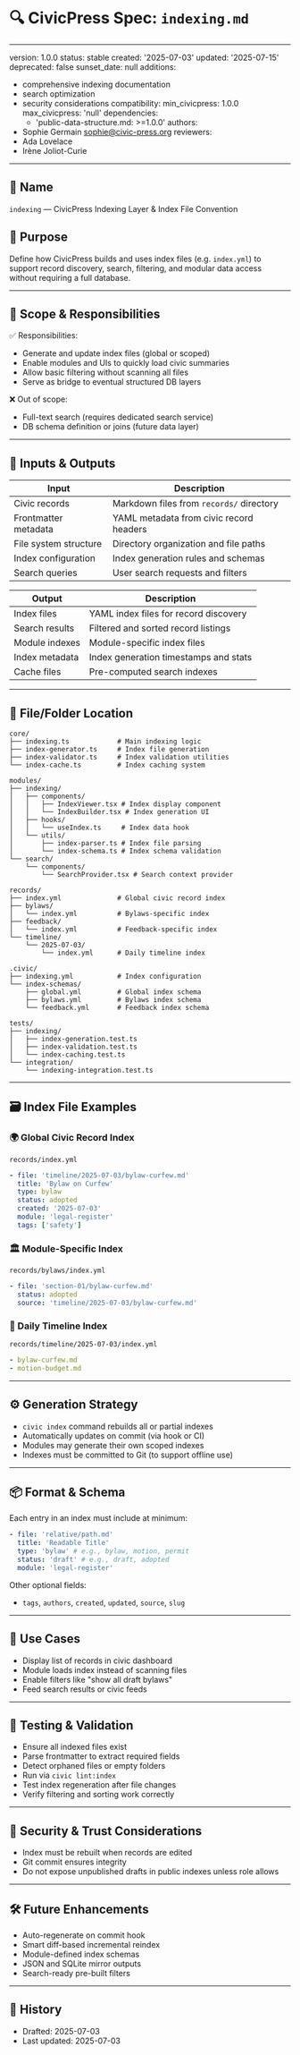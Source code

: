 # 🔍 CivicPress Spec: `indexing.md`

---

version: 1.0.0 status: stable created: '2025-07-03' updated: '2025-07-15'
deprecated: false sunset_date: null additions:

- comprehensive indexing documentation
- search optimization
- security considerations compatibility: min_civicpress: 1.0.0 max_civicpress:
  'null' dependencies:
  - 'public-data-structure.md: >=1.0.0' authors:
- Sophie Germain <sophie@civic-press.org> reviewers:
- Ada Lovelace
- Irène Joliot-Curie

---

## 📛 Name

`indexing` — CivicPress Indexing Layer & Index File Convention

## 🎯 Purpose

Define how CivicPress builds and uses index files (e.g. `index.yml`) to support
record discovery, search, filtering, and modular data access without requiring a
full database.

---

## 🧩 Scope & Responsibilities

✅ Responsibilities:

- Generate and update index files (global or scoped)
- Enable modules and UIs to quickly load civic summaries
- Allow basic filtering without scanning all files
- Serve as bridge to eventual structured DB layers

❌ Out of scope:

- Full-text search (requires dedicated search service)
- DB schema definition or joins (future data layer)

---

## 🔗 Inputs & Outputs

| Input                 | Description                              |
| --------------------- | ---------------------------------------- |
| Civic records         | Markdown files from `records/` directory |
| Frontmatter metadata  | YAML metadata from civic record headers  |
| File system structure | Directory organization and file paths    |
| Index configuration   | Index generation rules and schemas       |
| Search queries        | User search requests and filters         |

| Output         | Description                           |
| -------------- | ------------------------------------- |
| Index files    | YAML index files for record discovery |
| Search results | Filtered and sorted record listings   |
| Module indexes | Module-specific index files           |
| Index metadata | Index generation timestamps and stats |
| Cache files    | Pre-computed search indexes           |

---

## 📂 File/Folder Location

```
core/
├── indexing.ts            # Main indexing logic
├── index-generator.ts     # Index file generation
├── index-validator.ts     # Index validation utilities
└── index-cache.ts         # Index caching system

modules/
├── indexing/
│   ├── components/
│   │   ├── IndexViewer.tsx # Index display component
│   │   └── IndexBuilder.tsx # Index generation UI
│   ├── hooks/
│   │   └── useIndex.ts     # Index data hook
│   └── utils/
│       ├── index-parser.ts # Index file parsing
│       └── index-schema.ts # Index schema validation
└── search/
    └── components/
        └── SearchProvider.tsx # Search context provider

records/
├── index.yml              # Global civic record index
├── bylaws/
│   └── index.yml          # Bylaws-specific index
├── feedback/
│   └── index.yml          # Feedback-specific index
└── timeline/
    └── 2025-07-03/
        └── index.yml      # Daily timeline index

.civic/
├── indexing.yml           # Index configuration
└── index-schemas/
    ├── global.yml         # Global index schema
    ├── bylaws.yml         # Bylaws index schema
    └── feedback.yml       # Feedback index schema

tests/
├── indexing/
│   ├── index-generation.test.ts
│   ├── index-validation.test.ts
│   └── index-caching.test.ts
└── integration/
    └── indexing-integration.test.ts
```

---

## 🗃️ Index File Examples

### 🌍 Global Civic Record Index

`records/index.yml`

```yaml
- file: 'timeline/2025-07-03/bylaw-curfew.md'
  title: 'Bylaw on Curfew'
  type: bylaw
  status: adopted
  created: '2025-07-03'
  module: 'legal-register'
  tags: ['safety']
```

### 🏛️ Module-Specific Index

`records/bylaws/index.yml`

```yaml
- file: 'section-01/bylaw-curfew.md'
  status: adopted
  source: 'timeline/2025-07-03/bylaw-curfew.md'
```

### 📅 Daily Timeline Index

`records/timeline/2025-07-03/index.yml`

```yaml
- bylaw-curfew.md
- motion-budget.md
```

---

## ⚙️ Generation Strategy

- `civic index` command rebuilds all or partial indexes
- Automatically updates on commit (via hook or CI)
- Modules may generate their own scoped indexes
- Indexes must be committed to Git (to support offline use)

---

## 📦 Format & Schema

Each entry in an index must include at minimum:

```yaml
- file: 'relative/path.md'
  title: 'Readable Title'
  type: 'bylaw' # e.g., bylaw, motion, permit
  status: 'draft' # e.g., draft, adopted
  module: 'legal-register'
```

Other optional fields:

- `tags`, `authors`, `created`, `updated`, `source`, `slug`

---

## 🔎 Use Cases

- Display list of records in civic dashboard
- Module loads index instead of scanning files
- Enable filters like "show all draft bylaws"
- Feed search results or civic feeds

---

## 🧪 Testing & Validation

- Ensure all indexed files exist
- Parse frontmatter to extract required fields
- Detect orphaned files or empty folders
- Run via `civic lint:index`
- Test index regeneration after file changes
- Verify filtering and sorting work correctly

---

## 🔐 Security & Trust Considerations

- Index must be rebuilt when records are edited
- Git commit ensures integrity
- Do not expose unpublished drafts in public indexes unless role allows

---

## 🛠️ Future Enhancements

- Auto-regenerate on commit hook
- Smart diff-based incremental reindex
- Module-defined index schemas
- JSON and SQLite mirror outputs
- Search-ready pre-built filters

---

## 📅 History

- Drafted: 2025-07-03
- Last updated: 2025-07-03
